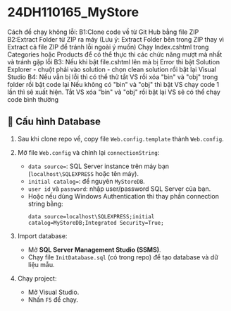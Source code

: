 # 24DH110165_MyStore
Cách để chạy không lỗi:
B1:Clone code về từ Git Hub bằng file ZIP
B2:Extract Folder từ ZIP ra máy (Lưu ý: Extract Folder bên trong ZIP thay vì Extract cả file ZIP để tránh lỗi ngoài ý muốn)
  Chạy Index.cshtml trong Categories hoặc Products để có thể thực thi các chức năng mượt mà nhất và tránh gặp lỗi
B3: Nếu khi bật file.cshtml lên mà bị Error thì bật Solution Explorer - chuột phải vào solution - chọn clean solution rồi bật lại Visual Studio
B4: Nếu vẫn bị lỗi thì có thể thử tắt VS rồi xóa "bin" và "obj" trong folder rồi bật code lại
Nếu không có "bin" và "obj" thì bật VS chạy code 1 lần thì sẽ xuất hiện. Tắt VS xóa "bin" và "obj" rồi bật lại VS sẽ có thể chạy code bình thường


## 🔧 Cấu hình Database

1. Sau khi clone repo về, copy file `Web.config.template` thành `Web.config`.
2. Mở file `Web.config` và chỉnh lại `connectionString`:
   - `data source=`: SQL Server instance trên máy bạn (`localhost\SQLEXPRESS` hoặc tên máy).
   - `initial catalog=`: để nguyên `MyStoreDB`.
   - `user id` và `password`: nhập user/password SQL Server của bạn.
   - Hoặc nếu dùng Windows Authentication thì thay phần connection string bằng:
     ```
     data source=localhost\SQLEXPRESS;initial catalog=MyStoreDB;Integrated Security=True;
     ```

3. Import database:
   - Mở **SQL Server Management Studio (SSMS)**.
   - Chạy file `InitDatabase.sql` (có trong repo) để tạo database và dữ liệu mẫu.

4. Chạy project:
   - Mở Visual Studio.
   - Nhấn `F5` để chạy.
